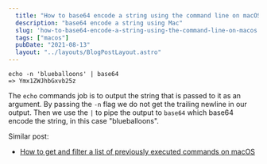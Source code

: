 ```yaml
---
  title: "How to base64 encode a string using the command line on macOS"
  description: "base64 encode a string using Mac"
  slug: 'how-to-base64-encode-a-string-using-the-command-line-on-macos'
  tags: ["macos"]
  pubDate: "2021-08-13"
  layout: "../layouts/BlogPostLayout.astro"
---
```


```
echo -n 'blueballoons' | base64
=> Ymx1ZWJhbGxvb25z
```

The `echo` commands job is to output the string that is passed to it as an argument. By passing the `-n` flag we do not get the trailing newline in our output. Then we use the `|` to pipe the output to `base64` which base64 encode the string, in this case "blueballoons".

Similar post:
- [How to get and filter a list of previously executed commands on macOS](https://tinytechtuts.com/2021-how-to-get-and-filter-previously-executed-commands-macos)